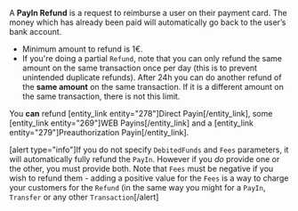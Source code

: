 A **PayIn Refund** is a request to reimburse a user on their payment card. The money which has already been paid will automatically go back to the user’s bank account.
* Minimum amount to refund is 1€.
* If you're doing a partial `Refund`, note that you can only refund the same amount on the same transaction once per day (this is to prevent unintended duplicate refunds). After 24h you can do another refund of the **same amount** on the same transaction. If it is a different amount on the same transaction, there is not this limit. 

You **can** refund [entity_link entity="278"]Direct Payin[/entity_link], some [entity_link entity="269"]WEB Payins[/entity_link] and a [entity_link entity="279"]Preauthorization Payin[/entity_link].

[alert type="info"]If you do not specify `DebitedFunds` and `Fees` parameters, it will automatically fully refund the `PayIn`. However if you *do* provide one or the other, you must provide both. Note that `Fees` must be negative if you wish to refund them - adding a positive value for the `Fees` is a way to charge your customers for the `Refund` (in the same way you might for a `PayIn`, `Transfer` or any other `Transaction`[/alert]